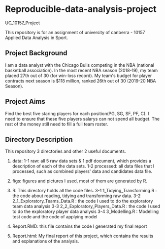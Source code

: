 # Reproducible-data-analysis-project
UC_10157_Project

This repository is for an assignment of university of canberra - 10157 Applied Data Analysis in Sport.

## Project Background

I am a data analyst with the Chicago Bulls competing in the NBA (national basketball association). 
In the most recent NBA season (2018-19), my team placed 27th out of 30 (for win-loss record). My team's budget for player contracts next season  is $118 million, ranked 26th out of 30 (2019-20 NBA Season).

## Project Aims
Find the best five staring players for each position(PG, SG, SF, PF, C).
I need to ensure that these five players salarys can not spend all budget.
The rest of the money still need to fill a full team roster.

## Directory Description
This repository 3 directories and other 2 useful documents.
1. data: 1-1 raw: all 5 raw data sets 
                  & 1 pdf document, which provides a description of each of the data sets.
         1-2 processed: all data files that I processed, such as combined players' data and candidates data file.
         
2. figs: figures and pictures I used, most of them are generated by R.

3. R: This directory holds all the code files.
      3-1  1_Tidying_Transforming.R : the code about reading, tidying and transforming raw data.
      3-2  2_1_Exploratory_Teams_Data.R : the code I used to do the exploratory team data analysis
      3-3  2_2_Exploratory_Players_Data.R :  the code I used to do the exploratory player data analysis
      3-4  3_Modelling.R : Modelling test code and the code of applying model
4. Report.RMD: this file contains the code I generated my final report

5. Report.html: My final report of this project, which contains the results and explanations of the analysis.







